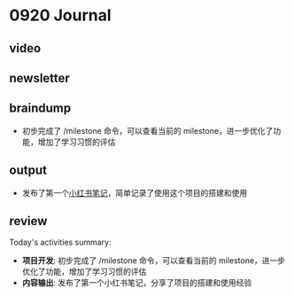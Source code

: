 # 0920 Journal

## video

## newsletter

## braindump

- 初步完成了 /milestone 命令，可以查看当前的 milestone，进一步优化了功能，增加了学习习惯的评估

## output

- 发布了第一个[小红书笔记](https://www.xiaohongshu.com/explore/68ce79a10000000013019913?xsec_token=YByhfracJkx9wfWo5NXk2u6QkLyeEvSvyOAwyuIQNOq6E%3D&xsec_source=pc_creatormng)，简单记录了使用这个项目的搭建和使用

## review

Today's activities summary:
- **项目开发**: 初步完成了 /milestone 命令，可以查看当前的 milestone，进一步优化了功能，增加了学习习惯的评估
- **内容输出**: 发布了第一个小红书笔记，分享了项目的搭建和使用经验
